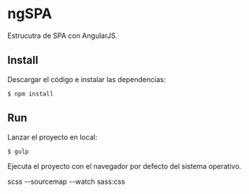ngSPA
=====

Estrucutra de SPA con AngularJS.

## Install

Descargar el código e instalar las dependencias:

    $ npm install

## Run

Lanzar el proyecto en local:

    $ gulp

Ejecuta el proyecto con el navegador por defecto del sistema operativo.

scss --sourcemap --watch sass:css

